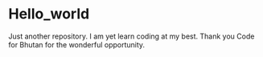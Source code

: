 # Hello_world
Just another repository.
I am yet learn coding at my best.
Thank you Code for Bhutan for the wonderful opportunity.
